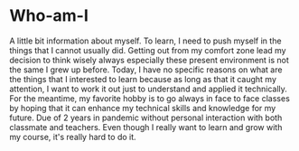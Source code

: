 # Who-am-I
A little bit information about myself. 
To learn, I need to push myself in the things that I cannot usually did. Getting out from my comfort zone lead my decision to think wisely always especially these present environment is not the same I grew up before. Today, I have no specific reasons on what are the things that I interested to learn because as long as that it caught my attention, I want to work it out just to understand and applied it technically. For the meantime, my favorite hobby is to go always in face to face classes by hoping that it can enhance my technical skills and knowledge for my future. Due of 2 years in pandemic without personal interaction with both classmate and teachers. Even though I really want to learn and grow with my course, it's really hard to do it. 

